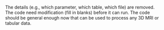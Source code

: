 The details (e.g., which parameter, which table, which file) are removed. The code need modification (fill in blanks) before it can run. 
The code should be general enough now that can be used to process any 3D MRI or tabular data.
